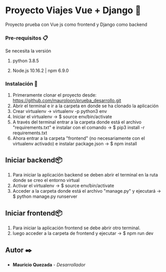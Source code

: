 # Proyecto Viajes Vue + Django 🐍

Proyecto prueba con Vue js como frontend y Django como backend

### Pre-requisitos 📋

Se necesita la versión

1. python 3.8.5

2. Node.js 10.16.2 | npm 6.9.0  

### Instalación 🔧

1. Primeramente clonar el proyecto desde: https://github.com/mauroloon/prueba_desarrollo.git
2. Abrir el terminal e ir a la carpeta en donde se ha clonado la aplicación
3. Crear virtualenv -> virtualenv -p python3 env 
4. Iniciar el virtualenv -> $ source env/bin/activate
5. A través del terminal entrar a la carpeta donde está el archivo "requirements.txt" e instalar con el comando -> $ pip3 install -r requirements.txt
6. Ahora entrar a la carpeta "frontend" (no necesariamente con el virtualenv activado) e instalar package.json -> $ npm install

## Iniciar backend📦

1. Para iniciar la aplicación backend se deben abrir el terminal en la ruta donde se creo el entorno virtual
2. Activar el virtualenv -> $ source env/bin/activate
3. Acceder a la carpeta donde está el archivo "manage.py" y ejecutará -> $ python manage.py runserver

## Iniciar frontend📦

1. Para iniciar la aplicación frontend se debe abrir otro terminal. 
2. luego acceder a la carpeta de frontend y ejecutar -> $ npm run dev

## Autor ✒️

* **Mauricio Quezada** - *Desarrollador*
